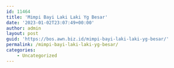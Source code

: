 ```yaml
---
id: 11464
title: 'Mimpi Bayi Laki Laki Yg Besar'
date: '2023-01-02T23:07:49+00:00'
author: admin
layout: post
guid: 'https://bos.awn.biz.id/mimpi-bayi-laki-laki-yg-besar/'
permalink: /mimpi-bayi-laki-laki-yg-besar/
categories:
    - Uncategorized
---
```


